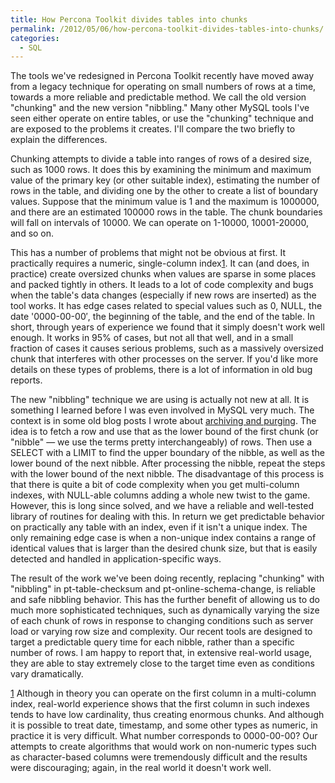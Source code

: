 ```yaml
---
title: How Percona Toolkit divides tables into chunks
permalink: /2012/05/06/how-percona-toolkit-divides-tables-into-chunks/
categories:
  - SQL
---
```

The tools we've redesigned in Percona Toolkit recently have moved away from a legacy technique for operating on small numbers of rows at a time, towards a more reliable and predictable method. We call the old version "chunking" and the new version "nibbling." Many other MySQL tools I've seen either operate on entire tables, or use the "chunking" technique and are exposed to the problems it creates. I'll compare the two briefly to explain the differences.

Chunking attempts to divide a table into ranges of rows of a desired size, such as 1000 rows. It does this by examining the minimum and maximum value of the primary key (or other suitable index), estimating the number of rows in the table, and dividing one by the other to create a list of boundary values. Suppose that the minimum value is 1 and the maximum is 1000000, and there are an estimated 100000 rows in the table. The chunk boundaries will fall on intervals of 10000. We can operate on 1-10000, 10001-20000, and so on.

This has a number of problems that might not be obvious at first. It practically requires a numeric, single-column index[1]. It can (and does, in practice) create oversized chunks when values are sparse in some places and packed tightly in others. It leads to a lot of code complexity and bugs when the table's data changes (especially if new rows are inserted) as the tool works. It has edge cases related to special values such as 0, NULL, the date '0000-00-00&#8242;, the beginning of the table, and the end of the table. In short, through years of experience we found that it simply doesn't work well enough. It works in 95% of cases, but not all that well, and in a small fraction of cases it causes serious problems, such as a massively oversized chunk that interferes with other processes on the server. If you'd like more details on these types of problems, there is a lot of information in old bug reports.

The new "nibbling" technique we are using is actually not new at all. It is something I learned before I was even involved in MySQL very much. The context is in some old blog posts I wrote about [archiving and purging][1]. The idea is to fetch a row and use that as the lower bound of the first chunk (or "nibble" &#8212; we use the terms pretty interchangeably) of rows. Then use a SELECT with a LIMIT to find the upper boundary of the nibble, as well as the lower bound of the next nibble. After processing the nibble, repeat the steps with the lower bound of the next nibble. The disadvantage of this process is that there is quite a bit of code complexity when you get multi-column indexes, with NULL-able columns adding a whole new twist to the game. However, this is long since solved, and we have a reliable and well-tested library of routines for dealing with this. In return we get predictable behavior on practically any table with an index, even if it isn't a unique index. The only remaining edge case is when a non-unique index contains a range of identical values that is larger than the desired chunk size, but that is easily detected and handled in application-specific ways.

The result of the work we've been doing recently, replacing "chunking" with "nibbling" in pt-table-checksum and pt-online-schema-change, is reliable and safe nibbling behavior. This has the further benefit of allowing us to do much more sophisticated techniques, such as dynamically varying the size of each chunk of rows in response to changing conditions such as server load or varying row size and complexity. Our recent tools are designed to target a predictable query time for each nibble, rather than a specific number of rows. I am happy to report that, in extensive real-world usage, they are able to stay extremely close to the target time even as conditions vary dramatically.

[1] Although in theory you can operate on the first column in a multi-column index, real-world experience shows that the first column in such indexes tends to have low cardinality, thus creating enormous chunks. And although it is possible to treat date, timestamp, and some other types as numeric, in practice it is very difficult. What number corresponds to 0000-00-00? Our attempts to create algorithms that would work on non-numeric types such as character-based columns were tremendously difficult and the results were discouraging; again, in the real world it doesn't work well.

 [1]: http://www.xaprb.com/blog/2007/06/15/archive-strategies-for-oltp-servers-part-3/ "Archive strategies for OLTP servers, Part 3"
